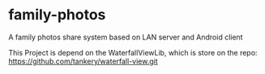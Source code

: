 family-photos
=============

A family photos share system based on LAN server and Android client

This Project is depend on the WaterfallViewLib, which is store on the repo:
https://github.com/tankery/waterfall-view.git
